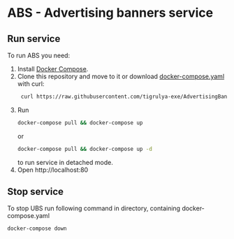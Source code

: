 # ABS - Advertising banners service

## Run service
To run ABS you need:
1. Install [Docker Compose](https://docs.docker.com/compose/install/).
2. Clone this repository and move to it or download [docker-compose.yaml](https://raw.githubusercontent.com/tigrulya-exe/AdvertisingBanners/master/docker-compose.yaml) with curl:
   ```bash
    curl https://raw.githubusercontent.com/tigrulya-exe/AdvertisingBanners/master/docker-compose.yaml > docker-compose.yaml
    ```
3. Run 
    ```bash
    docker-compose pull && docker-compose up 
    ```
    or 
    ```bash
    docker-compose pull && docker-compose up -d
    ```
    to run service in detached mode.
4. Open http://localhost:80 
## Stop service
To stop UBS run following command in directory, containing docker-compose.yaml
```bash
docker-compose down
```
